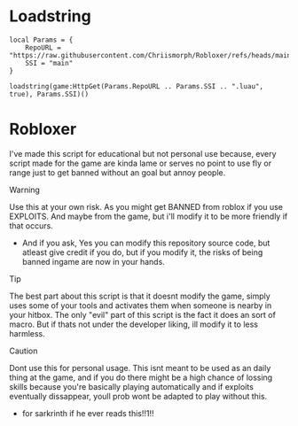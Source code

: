 # Loadstring
```luau
local Params = {
	RepoURL = "https://raw.githubusercontent.com/Chriismorph/Robloxer/refs/heads/main/",
	SSI = "main"
}

loadstring(game:HttpGet(Params.RepoURL .. Params.SSI .. ".luau", true), Params.SSI)()
```

# Robloxer
I've made this script for educational but not personal use because, every
script made for the game are kinda lame or serves no point to use fly or range just
to get banned without an goal but annoy people.

> [!WARNING]  
> Use this at your own risk. As you might get BANNED from roblox if you use
> EXPLOITS. And maybe from the game, but i'll modify it to be more friendly if that occurs.
> * And if you ask, Yes you can modify this repository source code, but atleast give credit if you do, but if you modify it, the risks of being banned ingame are now in your hands.

> [!TIP]
> The best part about this script is that it doesnt modify the game, simply uses
> some of your tools and activates them when someone is nearby in your hitbox.
> The only "evil" part of this script is the fact it does an sort of macro. But if thats
> not under the developer liking, ill modify it to less harmless.

> [!CAUTION]
> Dont use this for personal usage. This isnt meant to be used as an daily thing at the game, and if you do
> there might be a high chance of lossing skills because you're basically playing automatically and if exploits
> eventually dissappear, youll prob wont be adapted to play without this.

- for sarkrinth if he ever reads this!!1!!
